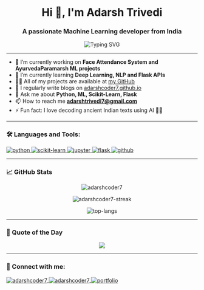 <h1 align="center">Hi 👋, I'm Adarsh Trivedi</h1>
<h3 align="center">A passionate Machine Learning developer from India</h3>

<p align="center">
  <img src="https://readme-typing-svg.demolab.com?font=Fira+Code&size=22&pause=1000&center=true&vCenter=true&width=435&lines=Machine+Learning+Enthusiast;Python+Developer;Scikit-Learn+Practitioner" alt="Typing SVG" />
</p>

---

- 🔭 I’m currently working on **Face Attendance System and AyurvedaParamarsh ML projects**
- 🌱 I’m currently learning **Deep Learning, NLP and Flask APIs**
- 👨‍💻 All of my projects are available at [my GitHub](https://github.com/adarshcoder7)
- 📝 I regularly write blogs on [adarshcoder7.github.io](https://adarshcoder7.github.io)
- 💬 Ask me about **Python, ML, Scikit-Learn, Flask**
- 📫 How to reach me **adarshtrivedi7@gmail.com**
- ⚡ Fun fact: I love decoding ancient Indian texts using AI 🤖📜

---

### 🛠️ Languages and Tools:

<p align="left">
  <a href="https://www.python.org" target="_blank" rel="noreferrer"> 
    <img src="https://img.shields.io/badge/Python-3776AB?style=for-the-badge&logo=python&logoColor=white" alt="python" />
  </a>
  <a href="https://scikit-learn.org/" target="_blank" rel="noreferrer">
    <img src="https://img.shields.io/badge/scikit--learn-F7931E?style=for-the-badge&logo=scikit-learn&logoColor=white" alt="scikit-learn" />
  </a>
  <a href="https://jupyter.org/" target="_blank" rel="noreferrer">
    <img src="https://img.shields.io/badge/Jupyter-F37626.svg?&style=for-the-badge&logo=Jupyter&logoColor=white" alt="jupyter" />
  </a>
  <a href="https://flask.palletsprojects.com/" target="_blank" rel="noreferrer">
    <img src="https://img.shields.io/badge/Flask-000000?style=for-the-badge&logo=flask&logoColor=white" alt="flask" />
  </a>
  <a href="https://github.com/" target="_blank" rel="noreferrer">
    <img src="https://img.shields.io/badge/GitHub-181717?style=for-the-badge&logo=github&logoColor=white" alt="github" />
  </a>
</p>

---

### 📈 GitHub Stats

<p align="center">
  <img src="https://github-readme-stats.vercel.app/api?username=adarshcoder7&show_icons=true&locale=en&theme=tokyonight" alt="adarshcoder7" />
</p>

<p align="center">
  <img src="https://github-readme-streak-stats.herokuapp.com/?user=adarshcoder7&theme=tokyonight" alt="adarshcoder7-streak" />
</p>

<p align="center">
  <img src="https://github-readme-stats.vercel.app/api/top-langs/?username=adarshcoder7&layout=compact&theme=tokyonight" alt="top-langs" />
</p>

---

### 🎯 Quote of the Day

<p align="center">
  <img src="https://quotes-github-readme.vercel.app/api?type=horizontal&theme=radical" />
</p>

---

### 🔗 Connect with me:

<p align="left">
<a href="https://linkedin.com/in/adarshcoder7" target="blank">
  <img align="center" src="https://img.shields.io/badge/LinkedIn-0077B5?style=for-the-badge&logo=linkedin&logoColor=white" alt="adarshcoder7" />
</a>
<a href="https://github.com/adarshcoder7" target="blank">
  <img align="center" src="https://img.shields.io/badge/GitHub-100000?style=for-the-badge&logo=github&logoColor=white" alt="adarshcoder7" />
</a>
<a href="https://adarshcoder7.github.io" target="blank">
  <img align="center" src="https://img.shields.io/badge/Portfolio-FF5722?style=for-the-badge&logo=google-chrome&logoColor=white" alt="portfolio" />
</a>
</p>
